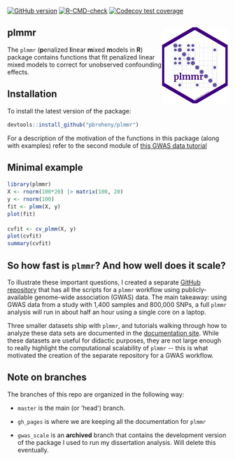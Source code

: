 <!-- badges: start -->

[![GitHub version](https://img.shields.io/static/v1?label=GitHub&message=3.2.0.0&color=blue&logo=github)](https://github.com/pbreheny/plmmr) [![R-CMD-check](https://github.com/pbreheny/plmmr/workflows/R-CMD-check/badge.svg)](https://github.com/pbreheny/plmmr/actions) [![Codecov test coverage](https://codecov.io/gh/pbreheny/plmmr/branch/master/graph/badge.svg)](https://app.codecov.io/gh/pbreheny/plmmr?branch=master)

<!-- badges: end -->

## plmmr <img src="man/figures/plmmr_hex_sticker.png" align="right" width="150"/>

The `plmmr` (**p**enalized **l**inear **m**ixed **m**odels in **R**) package contains functions that fit penalized linear mixed models to correct for unobserved confounding effects.

## Installation

To install the latest version of the package:

``` r
devtools::install_github("pbreheny/plmmr")
```

For a description of the motivation of the functions in this package (along with examples) refer to the second module of [this GWAS data tutorial](https://pbreheny.github.io/adv-gwas-tutorial/index.html)

## Minimal example

```r
library(plmmr)
X <- rnorm(100*20) |> matrix(100, 20)
y <- rnorm(100)
fit <- plmm(X, y) 
plot(fit)

cvfit <- cv_plmm(X, y)
plot(cvfit)
summary(cvfit)
```

## So how fast is `plmmr`? And how well does it scale?

To illustrate these important questions, I created a separate [GitHub repository](https://github.com/tabpeter/demo_plmmr/tree/master) that has all the scripts for a `plmmr` workflow using publicly-available genome-wide association (GWAS) data. The main takeaway: using GWAS data from a study with 1,400 samples and 800,000 SNPs, a full `plmmr` analysis will run in about half an hour using a single core on a laptop.

Three smaller datasets ship with `plmmr`, and tutorials walking through how to analyze these data sets are documented in the [documentation site](https://pbreheny.github.io/plmmr/). While these datasets are useful for didactic purposes, they are not large enough to really highlight the computational scalability of `plmmr` -- this is what motivated the creation of the separate repository for a GWAS workflow.

## Note on branches

The branches of this repo are organized in the following way:

-   `master` is the main (or 'head') branch.

-   `gh_pages` is where we are keeping all the documentation for `plmmr`

-   `gwas_scale` is an **archived** branch that contains the development version of the package I used to run my dissertation analysis. Will delete this eventually.
